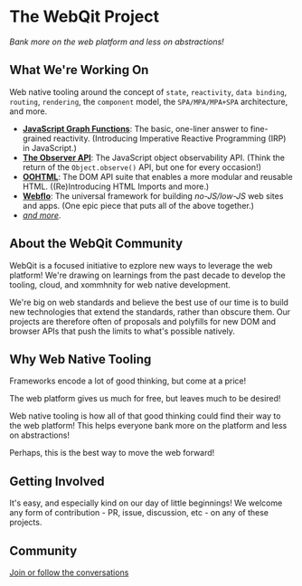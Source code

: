 # The WebQit Project

*Bank more on the web platform and less on abstractions!*

## What We're Working On

Web native tooling around the concept of `state`, `reactivity`, `data binding`, `routing`, `rendering`, the `component` model, the `SPA/MPA/MPA+SPA` architecture, and more.

- **[JavaScript Graph Functions](https://github.com/webqit/subscript)**: The basic, one-liner answer to fine-grained reactivity. (Introducing Imperative Reactive Programming (IRP) in JavaScript.)
- **[The Observer API](https://github.com/webqit/observer)**: The JavaScript object observability API. (Think the return of the `Object.observe()` API, but one for every occasion!)
- **[OOHTML](https://github.com/webqit/oohtml)**: The DOM API suite that enables a more modular and reusable HTML. ((Re)Introducing HTML Imports and more.)
- **[Webflo](https://github.com/webqit/webflo)**: The universal framework for building *no-JS/low-JS* web sites and apps. (One epic piece that puts all of the above together.)
- *[and more](https://github.com/webqit)*.

## About the WebQit Community

WebQit is a focused initiative to ezplore new ways to leverage the web platform! We're drawing on learnings from the past decade to develop the tooling, cloud, and xommhnity for web native development.

We're big on web standards and believe the best use of our time is to build new technologies that extend the standards, rather than obscure them. Our projects are therefore often of proposals and polyfills for new DOM and browser APIs that push the limits to what's possible natively.

## Why Web Native Tooling

Frameworks encode a lot of good thinking, but come at a price!

The web platform gives us much for free, but leaves much to be desired!

Web native tooling is how all of that good thinking could find their way to the web platform! This helps everyone bank more on the platform and less on abstractions!

Perhaps, this is the best way to move the web forward!

## Getting Involved

It's easy, and especially kind on our day of little beginnings! We welcome any form of contribution - PR, issue, discussion, etc - on any of these projects.

## Community

[Join or follow the conversations](https://github.com/webqit/webqit/discussions)
